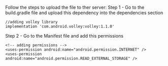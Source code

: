 Follow the steps to upload the file to ther server:
Step 1 - Go to the build.gradle file and upload this dependency into the dependencies section

    //adding volley library
    implementation 'com.android.volley:volley:1.1.0'
    
Step 2 - Go to the Manifest file and add this permissions
    
    <!-- adding permissions -->
    <uses-permission android:name="android.permission.INTERNET" />
    <uses-permission android:name="android.permission.READ_EXTERNAL_STORAGE" />
